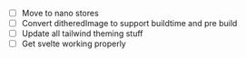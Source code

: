 - [ ] Move to nano stores
- [ ] Convert ditheredImage to support buildtime and pre build
- [ ] Update all tailwind theming stuff
- [ ] Get svelte working properly
